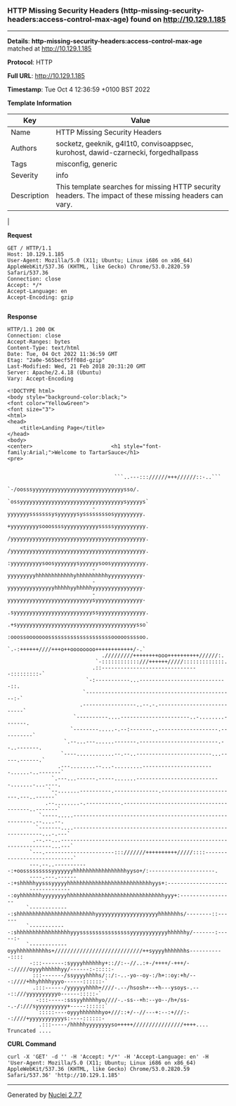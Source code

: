 ### HTTP Missing Security Headers (http-missing-security-headers:access-control-max-age) found on http://10.129.1.185
---
**Details**: **http-missing-security-headers:access-control-max-age**  matched at http://10.129.1.185

**Protocol**: HTTP

**Full URL**: http://10.129.1.185

**Timestamp**: Tue Oct 4 12:36:59 +0100 BST 2022

**Template Information**

| Key | Value |
|---|---|
| Name | HTTP Missing Security Headers |
| Authors | socketz, geeknik, g4l1t0, convisoappsec, kurohost, dawid-czarnecki, forgedhallpass |
| Tags | misconfig, generic |
| Severity | info |
| Description | This template searches for missing HTTP security headers. The impact of these missing headers can vary.
 |

**Request**
```http
GET / HTTP/1.1
Host: 10.129.1.185
User-Agent: Mozilla/5.0 (X11; Ubuntu; Linux i686 on x86_64) AppleWebKit/537.36 (KHTML, like Gecko) Chrome/53.0.2820.59 Safari/537.36
Connection: close
Accept: */*
Accept-Language: en
Accept-Encoding: gzip


```

**Response**
```http
HTTP/1.1 200 OK
Connection: close
Accept-Ranges: bytes
Content-Type: text/html
Date: Tue, 04 Oct 2022 11:36:59 GMT
Etag: "2a0e-565becf5ff08d-gzip"
Last-Modified: Wed, 21 Feb 2018 20:31:20 GMT
Server: Apache/2.4.18 (Ubuntu)
Vary: Accept-Encoding

<!DOCTYPE html>
<body style="background-color:black;">
<font color="YellowGreen">
<font size="3">
<html>
<head>
    <title>Landing Page</title>
</head>
<body>
<center>                         <h1 style="font-family:Arial;">Welcome to TartarSauce</h1>
<pre>

                                                                                                     
                                  ```..---::://////+++//////::-..```                                
                             `-/oosssyyyyyyyyyyyyyyyyyyyyyyyyyyyyysso/.                             
                           `ossyyyyyyyyyyyyyyyyyyyyyyyyyyyyyyyyysyyyyys`                            
                           -yyyyyyysssssssysyyyyyysyssssssssosyyyyyyyyy.                            
                           +yyyyyyyyysooossssyyyyyyyyyyysssssyyyyyyyyyy.                            
                           /yyyyyyyyyyyyyyyyyyyyyyyyyyyyyyyyyyyyyyyyyyy.                            
                           /yyyyyyyyyyyyyyyyyyyyyyyyyyyyyyyyyyyyyyyyyyy.                            
                           :yyyyyyyyyysoosyyyyyyysyyyyyysoosyyyyyyyyyyy.                            
                           -yyyyyyyyyhhhhhhhhhhhhyhhhhhhhhhhyyyyyyyyyyy-                            
                           -yyyyyyyyyyyyyyyhhhhhyyhhhhhyyyyyyyyyyyyyyyy-                            
                           -yyyyyyyyyyyyyyyyyyyyyyyyyyysyyyyyyyyyyyyyyy-                            
                           .syyyyyyyyyyyyyyyyyyyyyyyyyssyyyyyyyyyyyyyyy.                            
                           .+syyyyyyyyyyyyyyyyyyyyyyyyyyyyyyyyyyyyyysso`                            
                           :ooossooooooossssssssssssssssssssooooossssoo.                            
                           `.-:++++++////+++o++oooooooo++++++++++++/-.`                             
                              ./////////++++++++ooo++++++++++//////:.                               
                            `-::::::::::::///++++++/////:::::::::::::.                              
                           .::-------------------------------:::::::::-`                            
                         `-:-----------...----------------------------::.                           
                        `-----------------------------------------------:-`                         
                       .-----------------..--.-.---------------------------`                        
                     `----------....----------------------..-........-------.                       
                    `--------.....-.--:-------..-------------------.----------`                     
                  `.--...---......-------.-------------------------.--..-------.                    
                 `----............--.--..------------------------...-----.------.`                  
                .---........--...-.........-----------------------......-..-------`                 
              `.---...------.-----.......---------------------------.......-...----.                
             `--.......----------.--------------.------------------------.---..------`              
            .--........-.-----------.----------------------------------------..-------`             
          `-----.....---------------------------------------------------------.--....--.            
         `-------....------------------------------------------------------------...-.---`          
        .--.--...-------------------------------------------------------------------...---`         
       `---.----------------------:::///////++++++++++/////::::----------------------------`        
       ---.--..-----------:+oosssssssssyyyyyyyhhhhhhhhhhhhhhhhhyyso+/:---------------------.        
       ----.---.-------:+shhhhhyysssyyyyyhhhhhhhhhhhhhhhhhhhhhhhhhhhyys+:-------------------        
       --------------:oyhhhhhhhyyyyyyyyhhhhhhhhhhhhhhhhhhhhhhhhhhhhhhhyyy+:-----------------        
      `-------------:shhhhhhhhhhhhhhhhhhhhhhhhhyyyyyyyyyyyyyyyyyyyyhhhhhhhs/--------::------        
      `------------:shhhhhhhhhhhhhhhhhyyyssssssssssssssssyyyyyyyyyyyyhhhhhhy/-------:-----:-        
      `------------oyyhhhhhhhhhhs+////////////////////////////++syyyyhhhhhhhs-----------::::        
       -:::-------:syyyyhhhhhhy+:://:--//..:+-/++++/-+++/--://///oyyyhhhhhhyy/------:-:::::-        
        :::-------/ssyyyyhhhhs/::/:-..-yo--oy-:/h+::oy:+h/---:////+hhyhhhhyyyo------::::::-`        
        .:::------/yyyyyyhhhh+////-.--/hsosh+--+h---ysoys-.---::///yyyyyyyyyyo------:::::-`         
         -:::-----:sssyyhhhhhyo////-.-ss--+h:--yo--/h+/ss--.-/:///syyyyyyyyyy+-----::::::`          
         `:::::----oyyyhhhhhhhyo+///::+/--//---+:--:+///:--:////+yyyyyyyyyyys:----::::::-           
          .:::-----/hhhhhyyyyyyyyso+++++////////////////++++.... Truncated ....
```


**CURL Command**
```
curl -X 'GET' -d '' -H 'Accept: */*' -H 'Accept-Language: en' -H 'User-Agent: Mozilla/5.0 (X11; Ubuntu; Linux i686 on x86_64) AppleWebKit/537.36 (KHTML, like Gecko) Chrome/53.0.2820.59 Safari/537.36' 'http://10.129.1.185'
```
---
Generated by [Nuclei 2.7.7](https://github.com/projectdiscovery/nuclei)